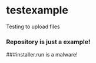 # testexample

Testing to upload files
 
### Repository is just a example!

###installer.run is a malware!

